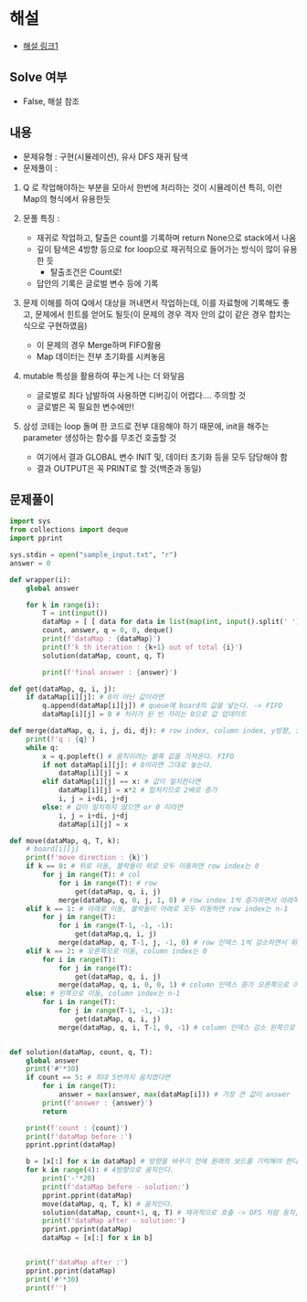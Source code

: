 # 해설
- [해설 링크1](https://jeongchul.tistory.com/667)

## Solve 여부
- False, 해설 참조

## 내용
- 문제유형 : 구현(시뮬레이션), 유사 DFS 재귀 탐색
- 문제풀이 :

1) Q 로 작업해야하는 부분을 모아서 한번에 처리하는 것이 시뮬레이션 특히, 이런 Map의 형식에서 유용한듯
2) 문풀 특징 :   
   - 재귀로 작업하고, 탈출은 count를 기록하며 return None으로 stack에서 나옴
   - 깊이 탐색은 4방향 등으로 for loop으로 재귀적으로 들어가는 방식이 많이 유용한 듯
     - 탈출조건은 Count로!
   - 답안의 기록은 글로벌 변수 등에 기록
    
3) 문제 이해를 하여 Q에서 대상을 꺼내면서 작업하는데, 이를 자료형에 기록해도 좋고, 문제에서 힌트를 얻어도 될듯(이 문제의 경우 격자 안의 값이 같은 경우 합치는 식으로 구현하였음)
   - 이 문제의 경우 Merge하며 FIFO활용
   - Map 데이터는 전부 초기화를 시켜놓음

4) mutable 특성을 활용하여 푸는게 나는 더 와닿음  
    - 글로벌로 죄다 남발하여 사용하면 디버깅이 어렵다.... 주의할 것
    - 글로벌은 꼭 필요한 변수에만!
   
5) 삼성 코테는 loop 돌며 한 코드로 전부 대응해야 하기 때문에, init을 해주는 parameter 생성하는 함수를 무조건 호출할 것
   - 여기에서 결과 GLOBAL 변수 INIT 및, 데이터 초기화 등을 모두 담당해야 함
   - 결과 OUTPUT은 꼭 PRINT로 할 것(백준과 동일)

## 문제풀이
```python
import sys
from collections import deque
import pprint

sys.stdin = open("sample_input.txt", "r")
answer = 0

def wrapper(i):
	global answer

	for k in range(i):
		T = int(input())
		dataMap = [ [ data for data in list(map(int, input().split(' '))) ] for  _ in range(T) ]
		count, answer, q = 0, 0, deque()
		print(f'dataMap : {dataMap}')
		print(f'k th iteration : {k+1} out of total {i}')
		solution(dataMap, count, q, T)

		print(f'final answer : {answer}')

def get(dataMap, q, i, j):
	if dataMap[i][j]: # 0이 아닌 값이라면
		q.append(dataMap[i][j]) # queue에 board의 값을 넣는다. -> FIFO
		dataMap[i][j] = 0 # 처리가 된 빈 자리는 0으로 값 업데이트

def merge(dataMap, q, i, j, di, dj): # row index, column index, y방향, x방향
	print(f'q : {q}')
	while q:
		x = q.popleft() # 움직이려는 블록 값을 가져온다. FIFO
		if not dataMap[i][j]: # 0이라면 그대로 놓는다.
			dataMap[i][j] = x
		elif dataMap[i][j] == x: # 값이 일치한다면
			dataMap[i][j] = x*2 # 합쳐지므로 2배로 증가
			i, j = i+di, j+dj
		else: # 값이 일치하지 않으면 or 0 이라면
			i, j = i+di, j+dj
			dataMap[i][j] = x

def move(dataMap, q, T, k):
	# board[i][j]
	print(f'move direction : {k}')
	if k == 0: # 위로 이동, 블락들이 위로 모두 이동하면 row index는 0
		for j in range(T): # col
			for i in range(T): # row
				get(dataMap, q, i, j)
			merge(dataMap, q, 0, j, 1, 0) # row index 1씩 증가하면서 아래쪽 블락들을 합쳐감
	elif k == 1: # 아래로 이동, 블락들이 아래로 모두 이동하면 row index는 n-1
		for j in range(T):
			for i in range(T-1, -1, -1):
				get(dataMap,q, i, j)
			merge(dataMap, q, T-1, j, -1, 0) # row 인덱스 1씩 감소하면서 위쪽들을 합쳐감
	elif k == 2: # 오른쪽으로 이동, column index는 0
		for i in range(T):
			for j in range(T):
				get(dataMap, q, i, j)
			merge(dataMap, q, i, 0, 0, 1) # column 인덱스 증가 오른쪽으로 이동
	else: # 왼쪽으로 이동, column index는 n-1
		for i in range(T):
			for j in range(T-1, -1, -1):
				get(dataMap, q, i, j)
			merge(dataMap, q, i, T-1, 0, -1) # column 인덱스 감소 왼쪽으로 이동


def solution(dataMap, count, q, T):
	global answer
	print('#'*30)
	if count == 5: # 최대 5번까지 움직였다면
		for i in range(T):
			answer = max(answer, max(dataMap[i])) # 가장 큰 값이 answer
		print(f'answer : {answer}')
		return

	print(f'count : {count}')
	print(f'dataMap before :')
	pprint.pprint(dataMap)

	b = [x[:] for x in dataMap] # 방향을 바꾸기 전에 원래의 보드를 기억해야 한다.
	for k in range(4): # 4방향으로 움직인다.
		print('-'*20)
		print(f'dataMap before - solution:')
		pprint.pprint(dataMap)
		move(dataMap, q, T, k) # 움직인다.
		solution(dataMap, count+1, q, T) # 재귀적으로 호출 -> DFS 처럼 동작, 한쪽 먼저 팜
		print(f'dataMap after - solution:')
		pprint.pprint(dataMap)
		dataMap = [x[:] for x in b]


	print(f'dataMap after :')
	pprint.pprint(dataMap)
	print('#'*30)
	print(f'')
```